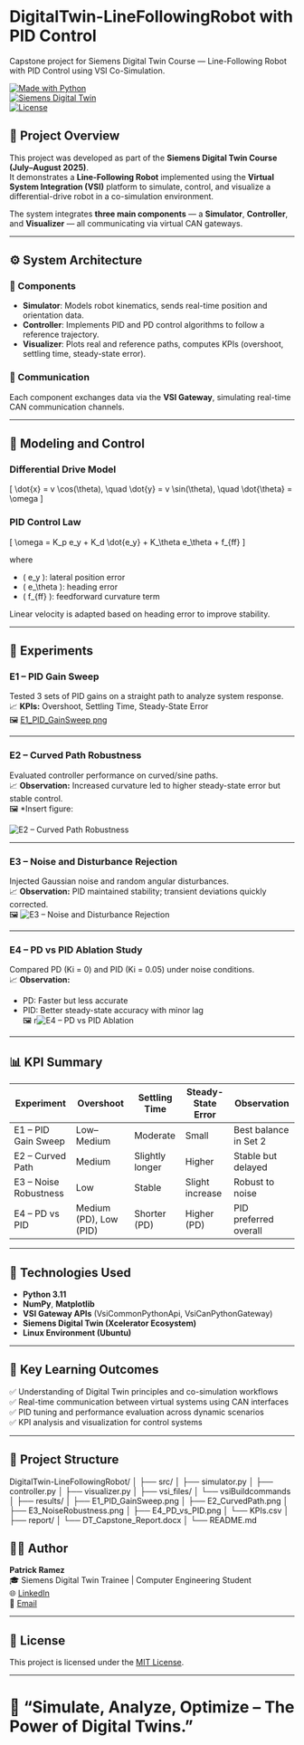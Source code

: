 # DigitalTwin-LineFollowingRobot with PID Control
Capstone project for Siemens Digital Twin Course — Line-Following Robot with PID Control using VSI Co-Simulation.

[![Made with Python](https://img.shields.io/badge/Made%20with-Python-1f425f.svg)](https://www.python.org/)  
[![Siemens Digital Twin](https://img.shields.io/badge/Platform-Siemens%20Digital%20Twin-blue)]()  
[![License](https://img.shields.io/badge/License-MIT-green.svg)](LICENSE)  

## 🧠 Project Overview  

This project was developed as part of the **Siemens Digital Twin Course (July–August 2025)**.  
It demonstrates a **Line-Following Robot** implemented using the **Virtual System Integration (VSI)** platform to simulate, control, and visualize a differential-drive robot in a co-simulation environment.  

The system integrates **three main components** — a **Simulator**, **Controller**, and **Visualizer** — all communicating via virtual CAN gateways.  

---

## ⚙️ System Architecture  

### 🧩 Components  
- **Simulator**: Models robot kinematics, sends real-time position and orientation data.  
- **Controller**: Implements PID and PD control algorithms to follow a reference trajectory.  
- **Visualizer**: Plots real and reference paths, computes KPIs (overshoot, settling time, steady-state error).  

### 🧵 Communication  
Each component exchanges data via the **VSI Gateway**, simulating real-time CAN communication channels.

---

## 🧮 Modeling and Control  

### Differential Drive Model  
\[
\dot{x} = v \cos(\theta), \quad \dot{y} = v \sin(\theta), \quad \dot{\theta} = \omega
\]  

### PID Control Law  
\[
\omega = K_p e_y + K_d \dot{e_y} + K_\theta e_\theta + f_{ff}
\]  

where  
- \( e_y \): lateral position error  
- \( e_\theta \): heading error  
- \( f_{ff} \): feedforward curvature term  

Linear velocity is adapted based on heading error to improve stability.

---

## 🧪 Experiments  

### **E1 – PID Gain Sweep**  
Tested 3 sets of PID gains on a straight path to analyze system response.  
📈 **KPIs:** Overshoot, Settling Time, Steady-State Error  
🖼️ [E1_PID_GainSweep png](https://github.com/user-attachments/assets/12ed8e4a-dd5f-45c2-a59c-b494a9c1beff)

---

### **E2 – Curved Path Robustness**  
Evaluated controller performance on curved/sine paths.  
📈 **Observation:** Increased curvature led to higher steady-state error but stable control.  
🖼️ *Insert figure: 

![E2 – Curved Path Robustness](https://github.com/user-attachments/assets/5c6862e2-ef28-4240-9a46-a8c123d45b4a)


---

### **E3 – Noise and Disturbance Rejection**  
Injected Gaussian noise and random angular disturbances.  
📈 **Observation:** PID maintained stability; transient deviations quickly corrected.  
🖼️ ![E3 – Noise and Disturbance Rejection](https://github.com/user-attachments/assets/b97f9030-feb9-4d92-9ec8-0ed5a8a0fc5f)


---

### **E4 – PD vs PID Ablation Study**  
Compared PD (Ki = 0) and PID (Ki = 0.05) under noise conditions.  
📈 **Observation:**  
- PD: Faster but less accurate  
- PID: Better steady-state accuracy with minor lag  
🖼️ r![E4 – PD vs PID Ablation](https://github.com/user-attachments/assets/2fbc37c9-59d6-4069-80da-61b218f1790e)

---

## 📊 KPI Summary  

| Experiment | Overshoot | Settling Time | Steady-State Error | Observation |
|-------------|------------|----------------|--------------------|--------------|
| E1 – PID Gain Sweep | Low–Medium | Moderate | Small | Best balance in Set 2 |
| E2 – Curved Path | Medium | Slightly longer | Higher | Stable but delayed |
| E3 – Noise Robustness | Low | Stable | Slight increase | Robust to noise |
| E4 – PD vs PID | Medium (PD), Low (PID) | Shorter (PD) | Higher (PD) | PID preferred overall |

---

## 🧰 Technologies Used  

- **Python 3.11**  
- **NumPy**, **Matplotlib**  
- **VSI Gateway APIs** (VsiCommonPythonApi, VsiCanPythonGateway)  
- **Siemens Digital Twin (Xcelerator Ecosystem)**  
- **Linux Environment (Ubuntu)**  

---

## 🧠 Key Learning Outcomes  

✅ Understanding of Digital Twin principles and co-simulation workflows  
✅ Real-time communication between virtual systems using CAN interfaces  
✅ PID tuning and performance evaluation across dynamic scenarios  
✅ KPI analysis and visualization for control systems  

---

## 📂 Project Structure  
DigitalTwin-LineFollowingRobot/
│
├── src/
│ ├── simulator.py
│ ├── controller.py
│ ├── visualizer.py
│
├── vsi_files/
│ └── vsiBuildcommands
│
├── results/
│ ├── E1_PID_GainSweep.png
│ ├── E2_CurvedPath.png
│ ├── E3_NoiseRobustness.png
│ ├── E4_PD_vs_PID.png
│ └── KPIs.csv
│
├── report/
│ └── DT_Capstone_Report.docx
│
└── README.md

## 🧑‍💻 Author  

**Patrick Ramez**  
🎓 Siemens Digital Twin Trainee | Computer Engineering Student  
🌐 [LinkedIn](https://www.linkedin.com/in/patrick-ramez/)  
📧 [Email](mailto:patrickramez70@gmail.com)  

---

## 📜 License  
This project is licensed under the [MIT License](LICENSE).  

---

# 🚀 “Simulate, Analyze, Optimize – The Power of Digital Twins.” 

